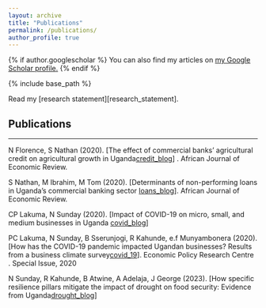 ```yaml
---
layout: archive
title: "Publications"
permalink: /publications/
author_profile: true
---
```


{% if author.googlescholar %}
  You can also find my articles on <u><a href="{{author.googlescholar}}">my Google Scholar profile</a>.</u>
{% endif %}

{% include base_path %}

Read my [research statement][research_statement].


## Publications
---
N Florence, S Nathan (2020). [The effect of commercial banks’ agricultural credit on agricultural growth in Uganda[credit_blog]] . African Journal of Economic Review.


S Nathan, M Ibrahim, M Tom (2020). [Determinants of non-performing loans in Uganda’s commercial banking sector [loans_blog]]. African Journal of Economic Review.

CP Lakuma, N Sunday (2020). [Impact of COVID-19 on micro, small, and medium businesses in Uganda [covid_blog]]

PC Lakuma, N Sunday, B Sserunjogi, R Kahunde, e.f Munyambonera (2020). [How has the COVID-19 pandemic impacted Ugandan businesses? Results from a business climate survey[covid_19]]. Economic Policy Research Centre . Special Issue, 2020

N Sunday, R Kahunde, B Atwine, A Adelaja, J George (2023). [How specific resilience pillars mitigate the impact of drought on food security: Evidence from Uganda[drought_blog]]



[credit_blog]: https://www.ajol.info/index.php/ajer/article/view/192203
[loans_blog]: https://www.ajol.info/index.php/ajer/article/view/192192
[covid_blog]: https://policycommons.net/artifacts/4139952/impact-of-covid-19-on-micro-small-and-medium-businesses-in-uganda/4948149/ 
[covid_19]: https://www.voced.edu.au/content/ngv:86700
[drought_blog]: https://link.springer.com/article/10.1007/s12571-022-01313-9